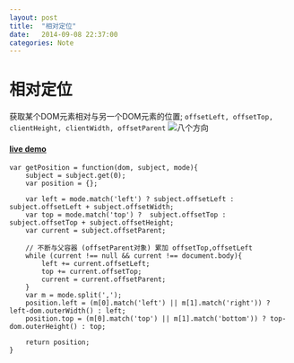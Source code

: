 ```yaml
---
layout: post
title:  "相对定位"
date:   2014-09-08 22:37:00
categories: Note
---
```


相对定位
======================

获取某个DOM元素相对与另一个DOM元素的位置; `offsetLeft, offsetTop, clientHeight, clientWidth, offsetParent`
![八个方向](http://heydelilah.github.io/data/position.png)

#### [live demo](http://heydelilah.github.io/demos/position.html)

```
var getPosition = function(dom, subject, mode){
	subject = subject.get(0);
	var position = {};

	var left = mode.match('left') ? subject.offsetLeft : subject.offsetLeft + subject.offsetWidth;
	var top = mode.match('top') ?  subject.offsetTop : subject.offsetTop + subject.offsetHeight;
	var current = subject.offsetParent;

	// 不断与父容器 (offsetParent对象) 累加 offsetTop,offsetLeft
	while (current !== null && current !== document.body){
		left += current.offsetLeft;
		top += current.offsetTop;
		current = current.offsetParent;
	}
	var m = mode.split(',');
	position.left = (m[0].match('left') || m[1].match('right')) ? left-dom.outerWidth() : left;
	position.top = (m[0].match('top') || m[1].match('bottom')) ? top-dom.outerHeight() : top;

	return position;
}
```





